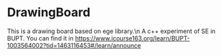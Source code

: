 # DrawingBoard
This is a drawing board based on ege library.\n
A c++ experiment of SE in BUPT.
You can find it in https://www.icourse163.org/learn/BUPT-1003564002?tid=1463116453#/learn/announce
